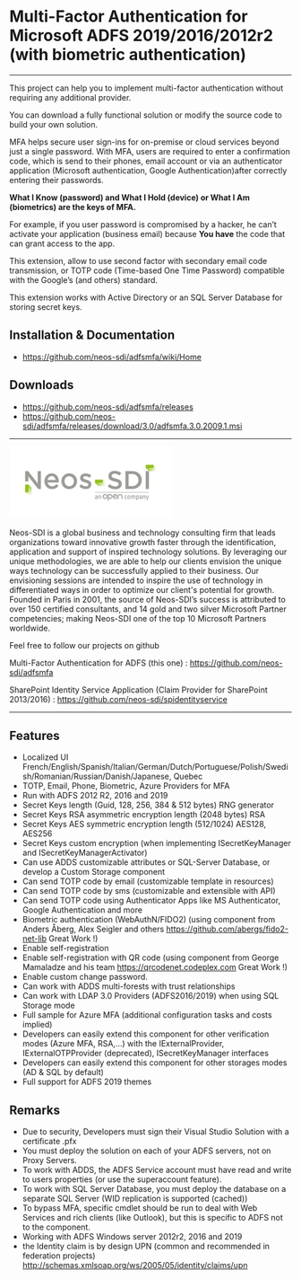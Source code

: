 # Multi-Factor Authentication for Microsoft ADFS 2019/2016/2012r2 (with biometric authentication)
___

This project can help you to implement multi-factor authentication without requiring any additional provider.

You can download a fully functional solution or modify the source code to build your own solution.

MFA helps secure user sign-ins for on-premise or cloud services beyond just a single password. With MFA, users are required to enter a confirmation code, which is send to their phones, email account or via an authenticator application (Microsoft authentication, Google Authentication)after correctly entering their passwords.

**What I Know (password) and What I Hold (device) or What I Am (biometrics) are the keys of MFA.**

For example, if you user password is compromised by a hacker, he can’t activate your application (business email) because **You have** the code that can grant access to the app.

This extension, allow to use second factor with secondary email code transmission, or TOTP code (Time-based One Time Password) compatible with the Google’s (and others) standard. 

This extension works with Active Directory or an SQL Server Database for storing secret keys.

## Installation & Documentation
* <https://github.com/neos-sdi/adfsmfa/wiki/Home>
## Downloads
* <https://github.com/neos-sdi/adfsmfa/releases>
* <https://github.com/neos-sdi/adfsmfa/releases/download/3.0/adfsmfa.3.0.2009.1.msi>

___
![Neos Logo](logo.png)

Neos-SDI is a global business and technology consulting firm that leads organizations toward innovative growth faster through the identification, application and support of inspired technology solutions. By leveraging our unique methodologies, we are able to help our clients envision the unique ways technology can be successfully applied to their business. Our envisioning sessions are intended to inspire the use of technology in differentiated ways in order to optimize our client's potential for growth. Founded in Paris in 2001, the source of Neos-SDI’s success is attributed to over 150 certified consultants, and 14 gold and two silver Microsoft Partner competencies; making Neos-SDI one of the top 10 Microsoft Partners worldwide.

Feel free to follow our projects on github

Multi-Factor Authentication for ADFS (this one) : <https://github.com/neos-sdi/adfsmfa>

SharePoint Identity Service Application (Claim Provider for SharePoint 2013/2016) : <https://github.com/neos-sdi/spidentityservice>
___
## Features
* Localized UI French/English/Spanish/Italian/German/Dutch/Portuguese/Polish/Swedish/Romanian/Russian/Danish/Japanese, Quebec
* TOTP, Email, Phone, Biometric, Azure Providers for MFA
* Run with ADFS 2012 R2, 2016 and 2019
* Secret Keys length (Guid, 128, 256, 384 & 512 bytes) RNG generator
* Secret Keys RSA asymmetric encryption length (2048 bytes) RSA
* Secret Keys AES symmetric encryption length (512/1024) AES128, AES256
* Secret Keys custom encryption (when implementing ISecretKeyManager and ISecretKeyManagerActivator)
* Can use ADDS customizable attributes or SQL-Server Database, or develop a Custom Storage component
* Can send TOTP code by email (customizable template in resources)
* Can send TOTP code by sms (customizable and extensible with API)
* Can send TOTP code using Authenticator Apps like MS Authenticator, Google Authentication and more
* Biometric authentication (WebAuthN/FIDO2) (using component from Anders Åberg, Alex Seigler and others <https://github.com/abergs/fido2-net-lib> Great Work !)
* Enable self-registration
* Enable self-registration with QR code (using component from  George Mamaladze and his team <https://qrcodenet.codeplex.com> Great Work !)
* Enable custom change password.
* Can work with ADDS multi-forests with trust relationships
* Can work with LDAP 3.0 Providers (ADFS2016/2019) when using SQL Storage mode
* Full sample for Azure MFA (additional configuration tasks and costs implied)
* Developers can easily extend this component for other verification modes (Azure MFA, RSA,…) with the IExternalProvider, IExternalOTPProvider (deprecated), ISecretKeyManager interfaces
* Developers can easily extend this component for other storages modes (AD & SQL by default)
* Full support for ADFS 2019 themes

## Remarks
* Due to security, Developers must sign their Visual Studio Solution with a certificate .pfx
* You must deploy the solution on each of your ADFS servers, not on Proxy Servers.
* To work with ADDS, the ADFS Service account must have read and write to users properties (or use the superaccount feature).
* To work with SQL Server Database, you must deploy the database on a separate SQL Server (WID replication is supported (cached))
* To bypass MFA, specific cmdlet should be run to deal with Web Services and rich clients (like Outlook), but this is specific to ADFS not to the component.
* Working with ADFS Windows server 2012r2, 2016 and 2019
* the Identity claim is by design UPN (common and recommended in federation projects)
http://schemas.xmlsoap.org/ws/2005/05/identity/claims/upn
